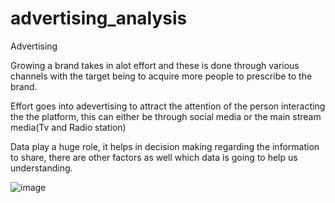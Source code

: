 # advertising_analysis
Advertising


Growing a brand takes in alot effort and these is done through various channels with the target being to acquire more people to prescribe to the brand.

Effort goes into adevertising to attract the attention of the person interacting the the platform, this can either be through social media or the main stream media(Tv and Radio station)

Data play a huge role, it helps in decision making regarding the information to share, there are other factors as well which data is going to help us understanding.


![image](https://github.com/KevinOti/advertising_analysis/assets/86672704/612a41ac-b311-4752-abe8-3117b63a3597)

